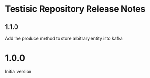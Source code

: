 #  Testisic Repository Release Notes

## 1.1.0

Add the produce method to store arbitrary entity into kafka

# 1.0.0

Initial version




